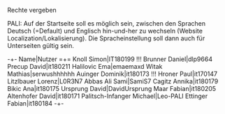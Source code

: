 Rechte vergeben

PALI: Auf der Startseite soll es möglich sein, zwischen den Sprachen Deutsch (=Default) und Englisch hin-und-her zu wechseln (Website Localization/Lokalisierung). Die Spracheinstellung soll dann auch für Unterseiten gültig sein.

-+-
Name|Nutzer
=+=
Knoll Simon|IT180199 !!!
Brunner Daniel|dlp9664
Precup David|it180211
Halilovic Ema|emaemaxd
Witak Mathias|serwushhhhhh
Auinger Dominik|it180173 !!!
Hroner Paul|it170147
Litzlbauer Lorenz|L0R3N7
Abbas Ali Sami|SamiS7
Cagitz Annika|it180179
Bikic Ana|it180175
Ursprung David|DavidUrsprung
Maar Fabian|it180205
Altenhofer David|it180171
Palitsch-Infanger Michael|Leo-PALI
Ettinger Fabian|it180184
-+-

